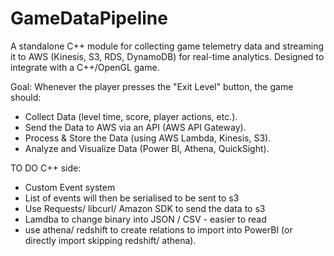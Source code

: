 # GameDataPipeline

A standalone C++ module for collecting game telemetry data and streaming it to AWS (Kinesis, S3, RDS, DynamoDB) for real-time analytics. Designed to integrate with a C++/OpenGL game.

Goal:
Whenever the player presses the "Exit Level" button, the game should:
- Collect Data (level time, score, player actions, etc.).
- Send the Data to AWS via an API (AWS API Gateway).
- Process & Store the Data (using AWS Lambda, Kinesis, S3).
- Analyze and Visualize Data (Power BI, Athena, QuickSight).


TO DO
C++ side:
- Custom Event system
- List of events will then be serialised to be sent to s3
- Use Requests/ libcurl/ Amazon SDK to send the data to s3
- Lamdba to change binary into JSON / CSV - easier to read
-  use athena/ redshift to create relations to import into PowerBI (or directly import skipping redshift/ athena).
